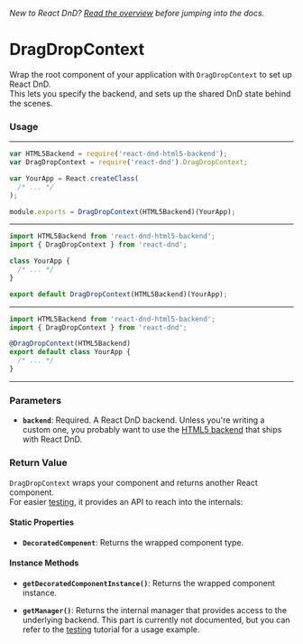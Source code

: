*New to React DnD? [Read the overview](docs-overview.html) before jumping into the docs.*

DragDropContext
=========================

Wrap the root component of your application with `DragDropContext` to set up React DnD.  
This lets you specify the backend, and sets up the shared DnD state behind the scenes.

### Usage

-------------------
```js
var HTML5Backend = require('react-dnd-html5-backend');
var DragDropContext = require('react-dnd').DragDropContext;

var YourApp = React.createClass(
  /* ... */
);

module.exports = DragDropContext(HTML5Backend)(YourApp);
```
-------------------
```js
import HTML5Backend from 'react-dnd-html5-backend';
import { DragDropContext } from 'react-dnd';

class YourApp {
  /* ... */
}

export default DragDropContext(HTML5Backend)(YourApp);
```
-------------------
```js
import HTML5Backend from 'react-dnd-html5-backend';
import { DragDropContext } from 'react-dnd';

@DragDropContext(HTML5Backend)
export default class YourApp {
  /* ... */
}
```
-------------------

### Parameters

* **`backend`**: Required. A React DnD backend. Unless you're writing a custom one, you probably want to use the [HTML5 backend](docs-html5-backend.html) that ships with React DnD.

### Return Value

`DragDropContext` wraps your component and returns another React component.  
For easier [testing](docs-testing.html), it provides an API to reach into the internals:

#### Static Properties

* **`DecoratedComponent`**: Returns the wrapped component type.

#### Instance Methods

* **`getDecoratedComponentInstance()`**: Returns the wrapped component instance.

* **`getManager()`**: Returns the internal manager that provides access to the underlying backend. This part is currently not documented, but you can refer to the [testing](docs-testing.html) tutorial for a usage example.
